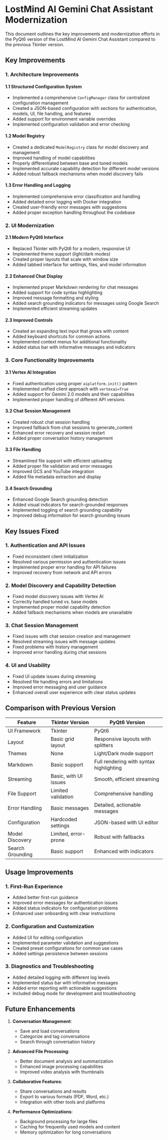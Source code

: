 # LostMind AI Gemini Chat Assistant Modernization

This document outlines the key improvements and modernization efforts in the PyQt6 version of the LostMind AI Gemini Chat Assistant compared to the previous Tkinter version.

## Key Improvements

### 1. Architecture Improvements

#### 1.1 Structured Configuration System
- Implemented a comprehensive `ConfigManager` class for centralized configuration management
- Created a JSON-based configuration with sections for authentication, models, UI, file handling, and features
- Added support for environment variable overrides
- Implemented configuration validation and error checking

#### 1.2 Model Registry
- Created a dedicated `ModelRegistry` class for model discovery and management
- Improved handling of model capabilities
- Properly differentiated between base and tuned models
- Implemented accurate capability detection for different model versions
- Added robust fallback mechanisms when model discovery fails

#### 1.3 Error Handling and Logging
- Implemented comprehensive error classification and handling
- Added detailed error logging with Docker integration
- Created user-friendly error messages with suggestions
- Added proper exception handling throughout the codebase

### 2. UI Modernization

#### 2.1 Modern PyQt6 Interface
- Replaced Tkinter with PyQt6 for a modern, responsive UI
- Implemented theme support (light/dark modes)
- Created proper layouts that scale with window size
- Added tabbed interface for settings, files, and model information

#### 2.2 Enhanced Chat Display
- Implemented proper Markdown rendering for chat messages
- Added support for code syntax highlighting
- Improved message formatting and styling
- Added search grounding indicators for messages using Google Search
- Implemented efficient streaming updates

#### 2.3 Improved Controls
- Created an expanding text input that grows with content
- Added keyboard shortcuts for common actions
- Implemented context menus for additional functionality
- Added status bar with informative messages and indicators

### 3. Core Functionality Improvements

#### 3.1 Vertex AI Integration
- Fixed authentication using proper `aiplatform.init()` pattern
- Implemented unified client approach with `vertexai=True`
- Added support for Gemini 2.0 models and their capabilities
- Implemented proper handling of different API versions

#### 3.2 Chat Session Management
- Created robust chat session handling
- Improved fallback from chat sessions to generate_content
- Enhanced error recovery and session restart
- Added proper conversation history management

#### 3.3 File Handling
- Streamlined file support with efficient uploading
- Added proper file validation and error messages
- Improved GCS and YouTube integration
- Added file metadata extraction and display

#### 3.4 Search Grounding
- Enhanced Google Search grounding detection
- Added visual indicators for search-grounded responses
- Implemented toggling of search grounding capability
- Improved debug information for search grounding issues

## Key Issues Fixed

### 1. Authentication and API Issues
- Fixed inconsistent client initialization
- Resolved various permission and authentication issues
- Implemented proper error handling for API failures
- Improved recovery from network and API errors

### 2. Model Discovery and Capability Detection
- Fixed model discovery issues with Vertex AI
- Correctly handled tuned vs. base models
- Implemented proper model capability detection
- Added fallback mechanisms when models are unavailable

### 3. Chat Session Management
- Fixed issues with chat session creation and management
- Resolved streaming issues with message updates
- Fixed problems with history management
- Improved error handling during chat sessions

### 4. UI and Usability
- Fixed UI update issues during streaming
- Resolved file handling errors and limitations
- Improved error messaging and user guidance
- Enhanced overall user experience with clear status updates

## Comparison with Previous Version

| Feature | Tkinter Version | PyQt6 Version |
|---------|----------------|---------------|
| UI Framework | Tkinter | PyQt6 |
| Layout | Basic grid layout | Responsive layouts with splitters |
| Themes | None | Light/Dark mode support |
| Markdown | Basic support | Full rendering with syntax highlighting |
| Streaming | Basic, with UI issues | Smooth, efficient streaming |
| File Support | Limited validation | Comprehensive handling |
| Error Handling | Basic messages | Detailed, actionable messages |
| Configuration | Hardcoded settings | JSON-based with UI editor |
| Model Discovery | Limited, error-prone | Robust with fallbacks |
| Search Grounding | Basic support | Enhanced with indicators |

## Usage Improvements

### 1. First-Run Experience
- Added better first-run guidance
- Improved error messages for authentication issues
- Added status indicators for configuration problems
- Enhanced user onboarding with clear instructions

### 2. Configuration and Customization
- Added UI for editing configuration
- Implemented parameter validation and suggestions
- Created preset configurations for common use cases
- Added settings persistence between sessions

### 3. Diagnostics and Troubleshooting
- Added detailed logging with different log levels
- Implemented status bar with informative messages
- Added error reporting with actionable suggestions
- Included debug mode for development and troubleshooting

## Future Enhancements

1. **Conversation Management**:
   - Save and load conversations
   - Categorize and tag conversations
   - Search through conversation history

2. **Advanced File Processing**:
   - Better document analysis and summarization
   - Enhanced image processing capabilities
   - Improved video analysis with thumbnails

3. **Collaborative Features**:
   - Share conversations and results
   - Export to various formats (PDF, Word, etc.)
   - Integration with other tools and platforms

4. **Performance Optimizations**:
   - Background processing for large files
   - Caching for frequently used models and content
   - Memory optimization for long conversations
